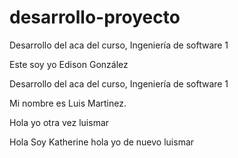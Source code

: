 # desarrollo-proyecto
Desarrollo del aca del curso, Ingeniería de software 1

Este soy yo Edison González

Desarrollo del aca del curso, Ingeniería de software 1

Mi nombre es Luis Martinez.

Hola yo otra vez  luismar 


Hola Soy Katherine
hola yo de nuevo luismar
